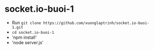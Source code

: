 socket.io-buoi-1
================

- Run `git clone https://github.com/xuonglaptrinh/socket.io-buoi-1.git`
- `cd socket.io-buoi-1`
- 'npm install'
- 'node server.js'
